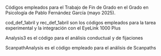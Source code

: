 Códigos empleados para el Trabajo de Fin de Grado en el Grado en Psicología de Pablo Fernández García (mayo 2025).

cod_def_1abril y rec_def_1abril son los códigos empleados para la tarea experimental y la integración con el EyeLink 1000 Plus

Analysis3 es el código para el análisis conductual y de fijaciones

ScanpathAnalysis es el código empleado para el análisis de Scanpaths
